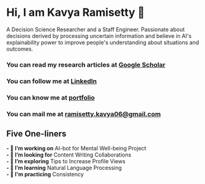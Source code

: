 # Hi, I am Kavya Ramisetty 👋

A Decision Science Researcher and a Staff Engineer. Passionate about decisions derived by processing uncertain information and believe in AI's explainability power to improve people's understanding about situations and outcomes. 

### You can read my research articles at [Google Scholar](https://scholar.google.com/citations?hl=en&user=SlYH23kAAAAJ&view_op=list_works&sortby=pubdate)

### You can follow me at [LinkedIn](https://www.linkedin.com/in/kavya-ramisetty-509298104/)

### You can know me at [portfolio](https://ramisettykavya06.wixsite.com/personal)

### You can mail me at ramisetty.kavya06@gmail.com

## Five One-liners

**- 🔭 I’m working on** AI-bot for Mental Well-being Project<br>
**- 👯 I’m looking for** Content Writing Collaborations<br>
**- 🤔 I’m exploring** Tips to Increase Profile Views<br>
**- 🌱 I’m learning** Natural Language Processing<br>
**- 💬 I'm practicing** Consistency<br>
